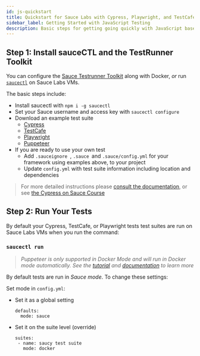 ```yaml
---
id: js-quickstart
title: Quickstart for Sauce Labs with Cypress, Playwright, and TestCafe
sidebar_label: Getting Started with JavaScript Testing
description: Basic steps for getting going quickly with JavaScript based frameworks using TestRunner Toolkit and SauceCTL
---
```


## Step 1: Install sauceCTL and the TestRunner Toolkit

You can configure the [Sauce Testrunner Toolkit](https://docs.saucelabs.com/testrunner-toolkit) along with Docker, _or_ run [`saucectl`](https://docs.saucelabs.com/testrunner-toolkit/saucectl) on Sauce Labs VMs.

The basic steps include:

*   Install saucectl with `npm i -g saucectl`
*   Set your Sauce username and access key with `saucectl configure`
*   Download an example test suite
    *   [Cypress](https://github.com/saucelabs/saucectl-cypress-example)
    *   [TestCafe](https://github.com/saucelabs/saucectl-testcafe-example)
    *   [Playwright](https://github.com/saucelabs/saucectl-playwright-example)
    *   [Puppeteer](https://github.com/saucelabs/saucectl-puppeteer-example)
*   If you are ready to use your own test
    *   Add `.sauceignore `, `.sauce `and `.sauce/config.yml` for your framework using examples above, to your project
    *   Update `config.yml` with test suite information including location and dependencies

 > For more detailed instructions please [consult the documentation](https://docs.saucelabs.com/testrunner-toolkit/installation), or see [the Cypress on Sauce Course](https://training.saucelabs.com/saucectl/)


## Step 2: Run Your Tests

By default your Cypress, TestCafe, or Playwright tests test suites are run on Sauce Labs VMs when you run the command:

### `saucectl run`


> _Puppeteer is only supported in Docker Mode and will run in Docker mode automatically. See the [tutorial](https://training.staging.saucelabs.net/saucectl/) and [documentation](https://docs.saucelabs.com/testrunner-toolkit/running-tests) to learn more_

By default tests are run in _Sauce mode_. To change these settings:

Set mode in `config.yml`:

*   Set it as a global setting

    ```
    defaults:
      mode: sauce
    ```

*   Set it on the suite level (override)

    ```
    suites:
     - name: saucy test suite
       mode: docker

    ```
